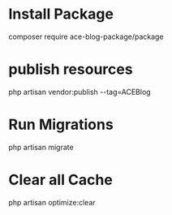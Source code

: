 # Install Package 

composer require ace-blog-package/package


# publish resources

php artisan vendor:publish --tag=ACEBlog


# Run Migrations

php artisan migrate

# Clear all Cache

php artisan optimize:clear